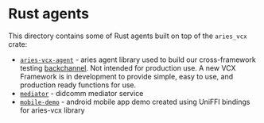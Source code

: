 # Rust agents

This directory contains some of Rust agents built on top of the `aries_vcx` crate:

- [`aries-vcx-agent`](./aries-vcx-agent) - aries agent library used to build our cross-framework testing [backchannel](https://github.com/openwallet-foundation/owl-agent-test-harness/tree/main/aries-backchannels/aries-vcx). Not intended for production use. A new VCX Framework is in development to provide simple, easy to use, and production ready functions for use.
- [`mediator`](./mediator) - didcomm mediator service
- [`mobile-demo`](./mobile_demo) - android mobile app demo created using UniFFI bindings for aries-vcx library
